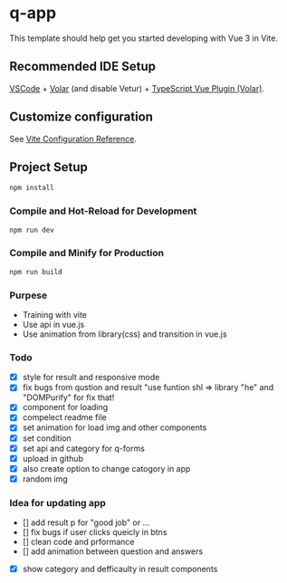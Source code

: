 # q-app

This template should help get you started developing with Vue 3 in Vite.

## Recommended IDE Setup

[VSCode](https://code.visualstudio.com/) + [Volar](https://marketplace.visualstudio.com/items?itemName=Vue.volar) (and disable Vetur) + [TypeScript Vue Plugin (Volar)](https://marketplace.visualstudio.com/items?itemName=Vue.vscode-typescript-vue-plugin).

## Customize configuration

See [Vite Configuration Reference](https://vitejs.dev/config/).

## Project Setup

```sh
npm install
```

### Compile and Hot-Reload for Development

```sh
npm run dev
```

### Compile and Minify for Production

```sh
npm run build
```

### Purpese

- Training with vite
- Use api in vue.js
- Use animation from library(css) and transition in vue.js

### Todo

- [x] style for result and responsive mode
- [x] fix bugs from qustion and result "use funtion shl => library "he" and "DOMPurify" for fix that!
- [x] component for loading
- [x] compelect readme file
- [x] set animation for load img and other components
- [x] set condition
- [x] set api and category for q-forms
- [x] upload in github
- [x] also create option to change catogory in app
- [x] random img

### Idea for updating app

- [] add result p for "good job" or ...
- [] fix bugs if user clicks queicly in btns
- [] clean code and prformance
- [] add animation between question and answers
- [x] show category and defficaulty in result components
